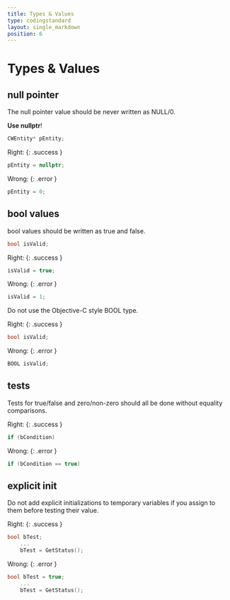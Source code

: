 ```yaml
---
title: Types & Values
type: codingstandard
layout: single_markdown
position: 6
---
```

# Types & Values

## null pointer

The null pointer value should be never written as NULL/0.

**Use nullptr**!

```cpp
CWEntity* pEntity;
```

Right:
{: .success }

```cpp
pEntity = nullptr;
```

Wrong:
{: .error }

```cpp
pEntity = 0;
```

## bool values

bool values should be written as true and false.

```cpp
bool isValid;
```

Right:
{: .success }

```cpp
isValid = true;
```

Wrong:
{: .error }

```cpp
isValid = 1;
```

Do not use the Objective-C style BOOL type.

Right:
{: .success }

```cpp
bool isValid;
```

Wrong:
{: .error }

```cpp
BOOL isValid;
```

## tests

Tests for true/false and zero/non-zero should all be done without equality comparisons.

Right:
{: .success }

```cpp
if (bCondition)
```

Wrong:
{: .error }

```cpp
if (bCondition == true)
```

## explicit init

Do not add explicit initializations to temporary variables if you assign to them before testing their value.

Right:
{: .success }

```cpp
bool bTest;
    ...
    bTest = GetStatus();
```

Wrong:
{: .error }

```cpp
bool bTest = true;
    ...
    bTest = GetStatus();
```

